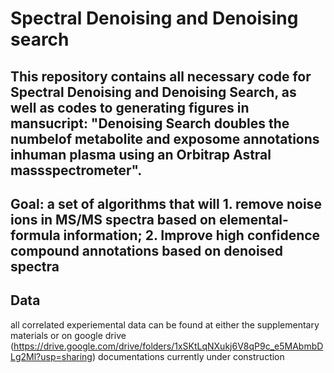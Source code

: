 # Spectral Denoising and Denoising search

## This repository contains all necessary code for Spectral Denoising and Denoising Search, as well as codes to generating figures in mansucript: "Denoising Search doubles the numbelof metabolite and exposome annotations inhuman plasma using an Orbitrap Astral massspectrometer".

## Goal: a set of algorithms that will 1. remove noise ions in MS/MS spectra based on elemental-formula information; 2. Improve high confidence compound annotations based on denoised spectra

## Data
all correlated experiemental data can be found at either the supplementary materials or on google drive (https://drive.google.com/drive/folders/1xSKtLqNXukj6V8qP9c_e5MAbmbDLg2Ml?usp=sharing)
documentations currently under construction

